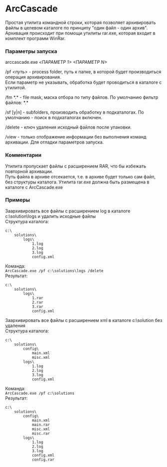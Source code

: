 # ArcCascade
Простая утилита командной строки, которая позволяет архивировать файлы в целевом каталоге по принципу "один файл - один архив".
Архивация происходит при помощи утилиты rar.exe, которая входит в комплект программ WinRar.

### Параметры запуска 
arccascade.exe _<ПАРАМЕТР 1> <ПАРАМЕТР N>_

/pf _<путь>_ - process folder, путь к папке, в которой будет производиться операция архивирования.  
Если параметр не указывать, обработка будет проводиться в каталоге с утилитой.

/fm \*.\* - file mask, маска отбора по типу файлов. По умолчанию фильтр файлов: \*.\*

/sf [y|n] - subfolders, производить обработку в подкаталогах. По умолчанию - поиск в подкаталогах включен.

/delete - ключ удаления исходный файлов после упаковки.

/view - только отображение информации без выполнения команд архивации. Для отладки параметров запуска.

### Комментарии
Утилита пропускает файлы с расширением RAR, что бы избежать повторной архивации.  
Путь файла в архиве отсекается, т.е. в архиве будет только сам файл, без структуры каталога.
Утилита rar.exe должна быть размещена в каталоге с ArcCascade.exe
### Примеры
Заархивировать все файлы с расширением log в каталоге c:\solution\logs и удалить исходные файлы  
Структура каталога:  
```
c:\
	solutions\
		logs\
			1.log
			2.log
			3.log
			config.xml
```
Команда:  
`ArcCascade.exe /pf c:\solutions\logs /delete`  
Результат:
```
c:\
	solutions\
		logs\
			1.rar
			2.rar
			3.rar
			config.xml
```

Заархивировать все файлы с расширением xml в каталоге c:\solution без удаления  
Структура каталога:  
```
c:\
	solutions\
		config\
			main.xml
			misc.xml
		logs\
			1.log
			2.log
			3.log
			config.xml
```
Команда:  
`ArcCascade.exe /pf c:\solutions`  
Результат:
```
c:\
	solutions\
		config\
			main.xml
			main.rar
			misc.xml
			misc.rar
		logs\
			1.log
			2.log
			3.log
			config.xml
			config.rar
```
